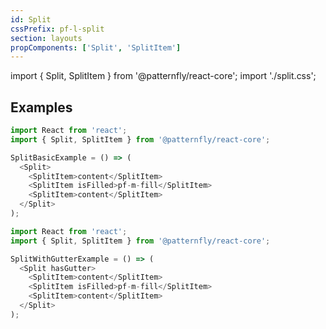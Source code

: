 ```yaml
---
id: Split
cssPrefix: pf-l-split
section: layouts
propComponents: ['Split', 'SplitItem']
---
```


import { Split, SplitItem } from '@patternfly/react-core';
import './split.css';

## Examples
```js title=Basic
import React from 'react';
import { Split, SplitItem } from '@patternfly/react-core';

SplitBasicExample = () => (
  <Split>
    <SplitItem>content</SplitItem>
    <SplitItem isFilled>pf-m-fill</SplitItem>
    <SplitItem>content</SplitItem>
  </Split>
);
```

```js title=With-gutter
import React from 'react';
import { Split, SplitItem } from '@patternfly/react-core';

SplitWithGutterExample = () => (
  <Split hasGutter>
    <SplitItem>content</SplitItem>
    <SplitItem isFilled>pf-m-fill</SplitItem>
    <SplitItem>content</SplitItem>
  </Split>
);
```
